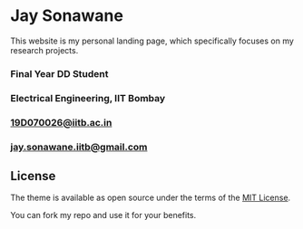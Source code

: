 # Jay Sonawane
This website is my personal landing page, which specifically focuses on my research projects.
### Final Year DD Student
### Electrical Engineering, IIT Bombay
### 19D070026@iitb.ac.in
### jay.sonawane.iitb@gmail.com

## License

The theme is available as open source under the terms of the [MIT License](https://github.com/jay-sonawane/jay-sonawane.github.io/blob/master/LICENSE).

You can fork my repo and use it for your benefits.
